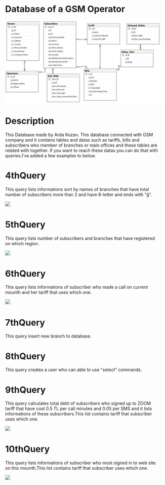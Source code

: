 # Database of a GSM Operator
<html>
  <body>
  <img src="https://github.com/Schwartz1/GSM/blob/master/GSM.png"
   </body>
</html>
  
 # Description
 This Database made by Arda Kozan. This database connected with GSM company and it contains tables and datas such as tariffs, bills and subscribers who member of branches or main offices and these tables are related with together. If you want to reach these datas you can do that with queries.I've added a few examples to below.
 
 
  # 4thQuery
  This query lists informations sort by names of branches that have total number of subscribers more than 2 and have 8-letter and ends with "ğ".
<html>
  <body>
  <img src="https://i.hizliresim.com/Rg4Vo7.png"
   </body>
</html>
  
  # 5thQuery
  This query lists number of subscribers and branches that have registered on which region.
  <html>
  <body>
  <img src="https://i.hizliresim.com/p5aoBr.png"
   </body>
</html>
  
  # 6thQuery
  This query lists informations of subscriber who made a call on current mounth and her tariff that uses which one.
<html>
  <body>
  <img src="https://i.hizliresim.com/Ydalbk.png"
   </body>
</html>
  
  # 7thQuery
  This query insert new branch to database. 

  # 8thQuery
  This query creates a user who can able to use "select" commands.

  # 9thQuery
  This query calculates total debt of subscribers who signed up to ZOOM tariff that have cost 0.5 TL per call minutes and 0.05 per SMS and it lists informations of these subscribers.This list contains tariff that subscriber uses which one.
<html>
  <body>
  <img src="https://i.hizliresim.com/863b11.png"
   </body>
</html>
  
  # 10thQuery
  This query lists informations of subscriber who most signed in to web site on this mounth.This list contains tariff that subscriber uses which one.  
<html>
  <body>
  <img src="https://i.hizliresim.com/DOrRJ3.png"
   </body>
</html>
